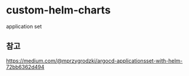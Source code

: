 # custom-helm-charts

application set

## 참고
https://medium.com/@mprzygrodzki/argocd-applicationsset-with-helm-72bb6362d494

